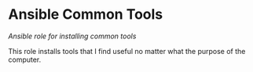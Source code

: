 # Ansible Common Tools
_Ansible role for installing common tools_

This role installs tools that I find useful no matter what the purpose of the
computer.
